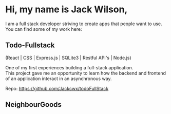 # Hi, my name is Jack Wilson,
  I am a full stack developer striving to create apps that people want to use. </br>
  You can find some of my work here:

## Todo-Fullstack
  (React | CSS | Express.js | SQLite3 | Restful API's | Node.js)
  
  One of my first experiences building a full-stack application. </br>
  This project gave me an opportunity to learn how the backend and frontend   of an application interact in an asynchronous way.

  Repo: https://github.com/Jackcwx/todoFullStack </br>

## NeighbourGoods
